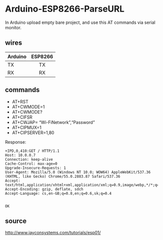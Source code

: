# Arduino-ESP8266-ParseURL

In Arduino upload empty bare project, and use this AT commands via serial monitor. 

## wires
| Arduino | ESP8266 |
| ------- |:-------:|
| TX | TX |
| RX | RX |

## commands
- AT+RST
- AT+CWMODE=1
- AT+CWMODE?
- AT+CIFSR
- AT+CWJAP= “Wi-FiNetwork”,“Password”
- AT+CIPMUX=1
- AT+CIPSERVER=1,80

Response:
```
+IPD,0,410:GET / HTTP/1.1
Host: 10.0.0.7
Connection: keep-alive
Cache-Control: max-age=0
Upgrade-Insecure-Requests: 1
User-Agent: Mozilla/5.0 (Windows NT 10.0; WOW64) AppleWebKit/537.36 (KHTML, like Gecko) Chrome/55.0.2883.87 Safari/537.36
Accept: text/html,application/xhtml+xml,application/xml;q=0.9,image/webp,*/*;q=0.8
Accept-Encoding: gzip, deflate, sdch
Accept-Language: cs,en-GB;q=0.8,en;q=0.6,sk;q=0.4


OK
```

## source

http://www.jayconsystems.com/tutorials/esp01/
